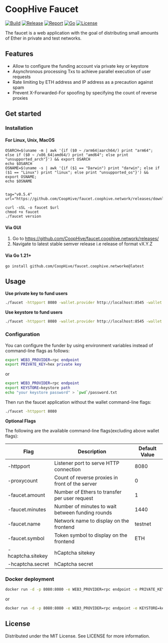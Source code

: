 # CoopHive Faucet

[![Build](https://img.shields.io/github/actions/workflow/status/CoopHive/faucet.coophive.network/build.yml?branch=main)](https://github.com/CoopHive/faucet.coophive.network/actions/workflows/build.yml)
[![Release](https://img.shields.io/github/v/release/CoopHive/faucet.coophive.network)](https://github.com/CoopHive/faucet.coophive.network/releases)
[![Report](https://goreportcard.com/badge/github.com/CoopHive/faucet.coophive.network)](https://goreportcard.com/report/github.com/CoopHive/faucet.coophive.network)
[![Go](https://img.shields.io/github/go-mod/go-version/CoopHive/faucet.coophive.network)](https://go.dev/)
[![License](https://img.shields.io/github/license/CoopHive/faucet.coophive.network)](./LICENSE)

The faucet is a web application with the goal of distributing small amounts of Ether in private and test networks.

## Features

* Allow to configure the funding account via private key or keystore
* Asynchronous processing Txs to achieve parallel execution of user requests
* Rate limiting by ETH address and IP address as a precaution against spam
* Prevent X-Forwarded-For spoofing by specifying the count of reverse proxies

## Get started

### Installation

#### For Linux, Unix, MacOS


```shell
OSARCH=$(uname -m | awk '{if ($0 ~ /arm64|aarch64/) print "arm64"; else if ($0 ~ /x86_64|amd64/) print "amd64"; else print "unsupported_arch"}') && export OSARCH
echo $OSARCH
OSNAME=$(uname -s | awk '{if ($1 == "Darwin") print "darwin"; else if ($1 == "Linux") print "linux"; else print "unsupported_os"}') && export OSNAME;
echo $OSNAME


tag="v0.5.4"
url="https://github.com/CoopHive/faucet.coophive.network/releases/download/$tag/faucet-$OSNAME-$OSARCH"

curl -sSL -o faucet $url
chmod +x faucet
./faucet version

```

#### Via GUI

1. Go to https://github.com/CoopHive/faucet.coophive.network/releases/
2. Navigate to latest stable semver release i.e release of format vX.Y.Z

#### Via Go 1.21+

`go install github.com/CoopHive/faucet.coophive.networke@latest`


## Usage

**Use private key to fund users**

```bash
./faucet -httpport 8080 -wallet.provider http://localhost:8545 -wallet.privkey privkey
```

**Use keystore to fund users**

```bash
./faucet -httpport 8080 -wallet.provider http://localhost:8545 -wallet.keyjson keystore -wallet.keypass password.txt
```

### Configuration

You can configure the funder by using environment variables instead of command-line flags as follows:
```bash
export WEB3_PROVIDER=rpc endpoint
export PRIVATE_KEY=hex private key
```

or

```bash
export WEB3_PROVIDER=rpc endpoint
export KEYSTORE=keystore path
echo "your keystore password" > `pwd`/password.txt
```

Then run the faucet application without the wallet command-line flags:
```bash
./faucet -httpport 8080
```

**Optional Flags**

The following are the available command-line flags(excluding above wallet flags):

| Flag              | Description                                      | Default Value |
|-------------------|--------------------------------------------------|---------------|
| -httpport         | Listener port to serve HTTP connection           | 8080          |
| -proxycount       | Count of reverse proxies in front of the server  | 0             |
| -faucet.amount    | Number of Ethers to transfer per user request    | 1             |
| -faucet.minutes   | Number of minutes to wait between funding rounds | 1440          |
| -faucet.name      | Network name to display on the frontend          | testnet       |
| -faucet.symbol    | Token symbol to display on the frontend          | ETH           |
| -hcaptcha.sitekey | hCaptcha sitekey                                 |               |
| -hcaptcha.secret  | hCaptcha secret                                  |               |

### Docker deployment

```bash
docker run -d -p 8080:8080 -e WEB3_PROVIDER=rpc endpoint -e PRIVATE_KEY=hex private key CoopHive/faucet.coophive.network:1.1.0
```

or

```bash
docker run -d -p 8080:8080 -e WEB3_PROVIDER=rpc endpoint -e KEYSTORE=keystore path -v `pwd`/keystore:/app/keystore -v `pwd`/password.txt:/app/password.txt CoopHive/faucet.coophive.network:1.1.0
```

## License

Distributed under the MIT License. See LICENSE for more information.
